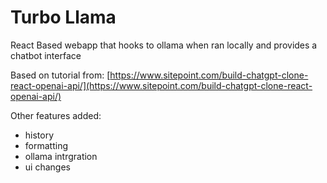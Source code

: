 # Turbo Llama

React Based webapp that hooks to ollama when ran locally and provides a chatbot interface 

Based on tutorial from: [https://www.sitepoint.com/build-chatgpt-clone-react-openai-api/](https://www.sitepoint.com/build-chatgpt-clone-react-openai-api/)

Other features added:

- history
- formatting
- ollama intrgration
- ui changes
